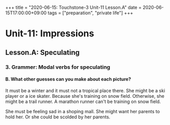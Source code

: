 +++
title =  "2020-06-15: Touchstone-3 Unit-11 Lesson.A"
date = 2020-06-15T17:00:00+09:00
tags = ["preparation", "private life"]
+++

# Unit-11: Impressions

## Lesson.A: Speculating

### 3. Grammer: Modal verbs for speculating

#### B. What other guesses can you make about each picture?

It must be a winter and it must not a tropical place there.
She might be a ski player or a ice skater.
Because she's training on snow field.
Otherwise, she might be a trail runner. A marathon runner can't be training on snow field.

She must be feeling sad in a shoping mall.
She might want her parents to hold her.
Or she could be scolded by her parents.
